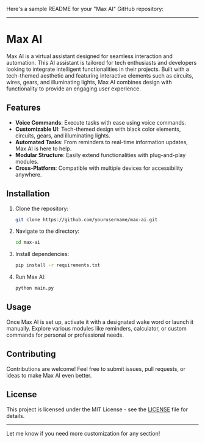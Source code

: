 Here's a sample README for your "Max AI" GitHub repository:

---

# Max AI

Max AI is a virtual assistant designed for seamless interaction and automation. This AI assistant is tailored for tech enthusiasts and developers looking to integrate intelligent functionalities in their projects. Built with a tech-themed aesthetic and featuring interactive elements such as circuits, wires, gears, and illuminating lights, Max AI combines design with functionality to provide an engaging user experience.

## Features
- **Voice Commands**: Execute tasks with ease using voice commands.
- **Customizable UI**: Tech-themed design with black color elements, circuits, gears, and illuminating lights.
- **Automated Tasks**: From reminders to real-time information updates, Max AI is here to help.
- **Modular Structure**: Easily extend functionalities with plug-and-play modules.
- **Cross-Platform**: Compatible with multiple devices for accessibility anywhere.

## Installation
1. Clone the repository:
    ```bash
    git clone https://github.com/yourusername/max-ai.git
    ```
2. Navigate to the directory:
    ```bash
    cd max-ai
    ```
3. Install dependencies:
    ```bash
    pip install -r requirements.txt
    ```
4. Run Max AI:
    ```bash
    python main.py
    ```

## Usage
Once Max AI is set up, activate it with a designated wake word or launch it manually. Explore various modules like reminders, calculator, or custom commands for personal or professional needs.

## Contributing
Contributions are welcome! Feel free to submit issues, pull requests, or ideas to make Max AI even better.

## License
This project is licensed under the MIT License - see the [LICENSE](LICENSE) file for details.

---

Let me know if you need more customization for any section!
